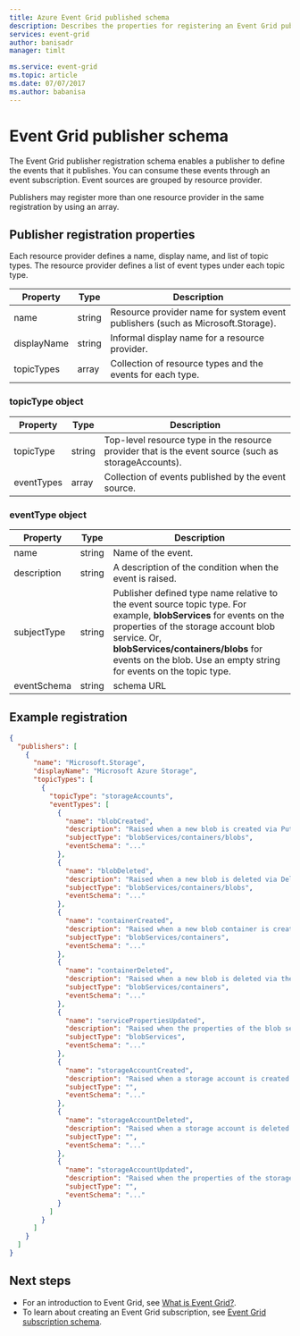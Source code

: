 ```yaml
---
title: Azure Event Grid published schema
description: Describes the properties for registering an Event Grid publisher.
services: event-grid
author: banisadr
manager: timlt

ms.service: event-grid
ms.topic: article
ms.date: 07/07/2017
ms.author: babanisa
---
```


# Event Grid publisher schema

The Event Grid publisher registration schema enables a publisher to define the events that it publishes. You can consume these events through an event subscription. Event sources are grouped by resource provider.

Publishers may register more than one resource provider in the same registration by using an array.
 
## Publisher registration properties

Each resource provider defines a name, display name, and list of topic types. The resource provider defines a list of event types under each topic type. 

| Property | Type | Description |
| -------- | ---- | ----------- |
| name | string | Resource provider name for system event publishers (such as Microsoft.Storage). |
| displayName | string | Informal display name for a resource provider. |
| topicTypes | array | Collection of resource types and the events for each type.  |

### topicType object

| Property | Type | Description |
| -------- | ---- | ----------- |
| topicType | string | Top-level resource type in the resource provider that is the event source (such as storageAccounts). |
| eventTypes | array | Collection of events published by the event source. |

### eventType object 

| Property | Type | Description |
| -------- | ---- | ----------- |
| name | string | Name of the event. | 
| description | string | A description of the condition when the event is raised. | 
| subjectType | string | Publisher defined type name relative to the event source topic type. For example, **blobServices** for events on the properties of the storage account blob service. Or, **blobServices/containers/blobs** for events on the blob. Use an empty string for events on the topic type. |
| eventSchema | string | schema URL |


## Example registration

```json
{
  "publishers": [
    {
      "name": "Microsoft.Storage", 
      "displayName": "Microsoft Azure Storage",
      "topicTypes": [
        {
          "topicType": "storageAccounts", 
          "eventTypes": [
            {
              "name": "blobCreated",
              "description": "Raised when a new blob is created via PutBlob or PutBlockList operations.",
              "subjectType": "blobServices/containers/blobs", 
              "eventSchema": "..." 
            },
            {
              "name": "blobDeleted",
              "description": "Raised when a new blob is deleted via DeleteBlob",
              "subjectType": "blobServices/containers/blobs",
              "eventSchema": "..."
            },
            {
              "name": "containerCreated",
              "description": "Raised when a new blob container is created via the Create Container operation.",
              "subjectType": "blobServices/containers",
              "eventSchema": "..."
            },
            {
              "name": "containerDeleted",
              "description": "Raised when a new blob is deleted via the Delete Container operation",
              "subjectType": "blobServices/containers",
              "eventSchema": "..."
            },
            {
              "name": "servicePropertiesUpdated",
              "description": "Raised when the properties of the blob service in a storage account are modified.",
              "subjectType": "blobServices",
              "eventSchema": "..."
            },
            {
              "name": "storageAccountCreated",
              "description": "Raised when a storage account is created.",
              "subjectType": "",
              "eventSchema": "..."
            },
            {
              "name": "storageAccountDeleted",
              "description": "Raised when a storage account is deleted.",
              "subjectType": "",
              "eventSchema": "..."
            },
            {
              "name": "storageAccountUpdated",
              "description": "Raised when the properties of the storage account are modified.",
              "subjectType": "",
              "eventSchema": "..."
            }
          ]
        }
      ]
    }
  ]
}
```

## Next steps

* For an introduction to Event Grid, see [What is Event Grid?](overview.md).
* To learn about creating an Event Grid subscription, see [Event Grid subscription schema](subscription-creation-schema.md).